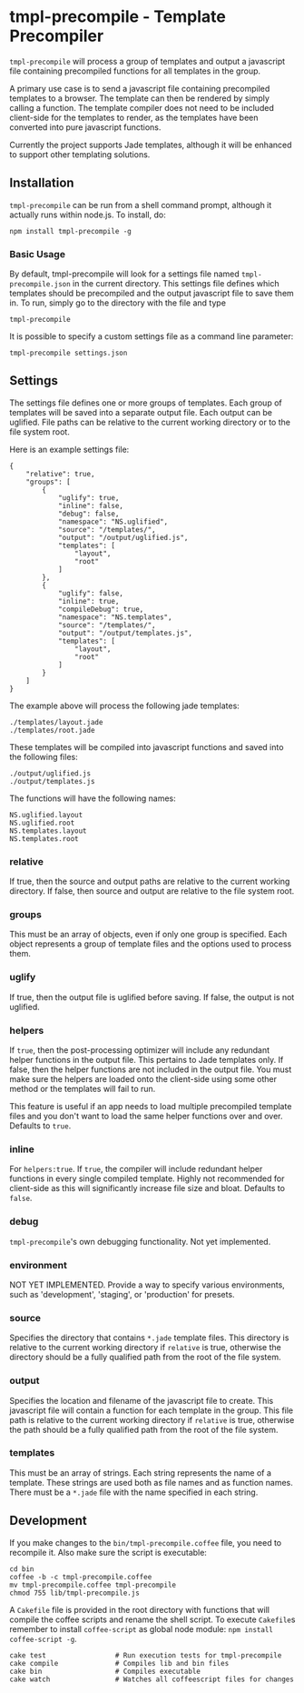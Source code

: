 # tmpl-precompile - Template Precompiler

`tmpl-precompile` will process a group of templates and output a javascript file containing
precompiled functions for all templates in the group. 

A primary use case is to send a javascript file containing precompiled templates to a browser. The
template can then be rendered by simply calling a function. The template compiler does not need to 
be included client-side for the templates to render, as the templates have been converted into pure
javascript functions.

Currently the project supports Jade templates, although it will be enhanced to support other
templating solutions.


## Installation

`tmpl-precompile` can be run from a shell command prompt, although it actually runs within node.js. To install, do:
    
    npm install tmpl-precompile -g

### Basic Usage

By default, tmpl-precompile will look for a settings file named `tmpl-precompile.json` in the
current directory. This settings file defines which templates should be precompiled and the
output javascript file to save them in. To run, simply go to the directory with the file and type

    tmpl-precompile

It is possible to specify a custom settings file as a command line parameter:

    tmpl-precompile settings.json

## Settings

The settings file defines one or more groups of templates. Each group of templates will be saved
into a separate output file. Each output can be uglified. File paths can be relative to the current
working directory or to the file system root.

Here is an example settings file:

	{
		"relative": true,
		"groups": [
			{
				"uglify": true,
				"inline": false,
				"debug": false,
				"namespace": "NS.uglified",
				"source": "/templates/",
				"output": "/output/uglified.js",
				"templates": [
					"layout",
					"root"
				]
			},
			{
				"uglify": false,
				"inline": true,
				"compileDebug": true,
				"namespace": "NS.templates",
				"source": "/templates/",
				"output": "/output/templates.js",
				"templates": [
					"layout",
					"root"
				]
			}
		]
	}

The example above will process the following jade templates:

    ./templates/layout.jade
    ./templates/root.jade

These templates will be compiled into javascript functions and saved into the following files:

    ./output/uglified.js
    ./output/templates.js

The functions will have the following names:

    NS.uglified.layout
    NS.uglified.root
    NS.templates.layout
    NS.templates.root

### relative

If true, then the source and output paths are relative to the current working directory. If false, 
then source and output are relative to the file system root.

### groups

This must be an array of objects, even if only one group is specified. Each object represents a
group of template files and the options used to process them.

### uglify

If true, then the output file is uglified before saving. If false, the output is not uglified.

### helpers

If `true`, then the post-processing optimizer will include any redundant helper
functions in the output file. This pertains to Jade templates only. If false, then the helper functions
are not included in the output file. You must make sure the helpers are loaded onto the client-side
using some other method or the templates will fail to run. 

This feature is useful if an app needs to load multiple precompiled template files and you don't want to load the same helper functions over and over. Defaults to `true`.

### inline

For `helpers:true`. If `true`, the compiler will include redundant helper functions in every single compiled template. Highly not recommended for client-side as this will significantly increase file size and bloat. Defaults to `false`.

### debug

`tmpl-precompile`'s own debugging functionality. Not yet implemented. 

### environment

NOT YET IMPLEMENTED. Provide a way to specify various environments, such as 'development', 'staging', or
'production' for presets. 

### source

Specifies the directory that contains `*.jade` template files. This directory is relative to the
current working directory if `relative` is true, otherwise the directory should be a fully
qualified path from the root of the file system.

### output

Specifies the location and filename of the javascript file to create. This javascript file will
contain a function for each template in the group. This file path is relative to the current 
working directory if `relative` is true, otherwise the path should be a fully qualified path 
from the root of the file system.

### templates

This must be an array of strings. Each string represents the name of a template. These strings are
used both as file names and as function names. There must be a `*.jade` file with the name specified 
in each string.

## Development

If you make changes to the `bin/tmpl-precompile.coffee` file, you need to recompile it. Also make sure the script is executable:

    cd bin
    coffee -b -c tmpl-precompile.coffee
    mv tmpl-precompile.coffee tmpl-precompile
    chmod 755 lib/tmpl-precompile.js

A `Cakefile` file is provided in the root directory with functions that will compile the coffee scripts and rename the shell script. To execute `Cakefile`s remember to install `coffee-script` as global node module: `npm install coffee-script -g`.

    cake test                 # Run execution tests for tmpl-precompile
    cake compile              # Compiles lib and bin files
    cake bin                  # Compiles executable
    cake watch                # Watches all coffeescript files for changes